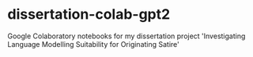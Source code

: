 # dissertation-colab-gpt2
Google Colaboratory notebooks for my dissertation project 'Investigating Language Modelling Suitability for Originating Satire'
